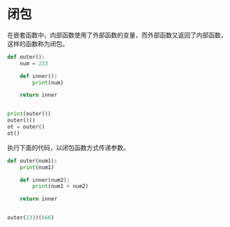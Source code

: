 # 闭包

在嵌套函数中，内部函数使用了外部函数的变量，而外部函数又返回了内部函数，这样的函数称为闭包。

```python
def outer():
    num = 233

    def inner():
        print(num)

    return inner


print(outer())
outer()()
ot = outer()
ot()
```

执行下面的代码，以闭包函数方式传递参数。

```python
def outer(num1):
    print(num1)

    def inner(num2):
        print(num1 + num2)

    return inner


outer(233)(666)
```

